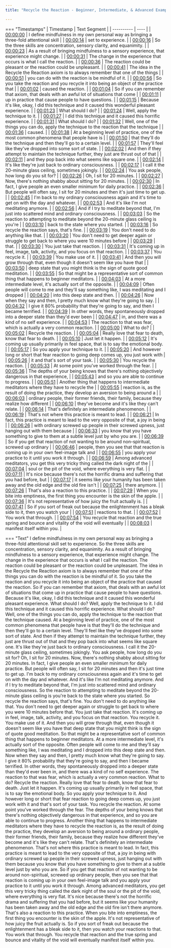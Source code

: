 ```yaml
---
title: "Recycle the Reaction - Beginner, Intermediate, & Advanced Examples ~ Shinzen Young"

---
```

=== "Timestamps"
    | Timestamp | Text Segment |
    | ---------- | ----  |
    | [00:00:00](https://www.youtube.com/watch?v=AyRaFN3TKYM&t=0) |  I define mindfulness in my own personal way as bringing a three-fold attentional skill |
    | [00:00:14](https://www.youtube.com/watch?v=AyRaFN3TKYM&t=14) |  set to experience. |
    | [00:00:16](https://www.youtube.com/watch?v=AyRaFN3TKYM&t=16) |  So the three skills are concentration, sensory clarity, and equanimity. |
    | [00:00:23](https://www.youtube.com/watch?v=AyRaFN3TKYM&t=23) |  As a result of bringing mindfulness to a sensory experience, that experience might change. |
    | [00:00:31](https://www.youtube.com/watch?v=AyRaFN3TKYM&t=31) |  The change in the experience that occurs is what I call the reaction. |
    | [00:00:36](https://www.youtube.com/watch?v=AyRaFN3TKYM&t=36) |  The reaction could be pleasant or the reaction could be unpleasant. |
    | [00:00:41](https://www.youtube.com/watch?v=AyRaFN3TKYM&t=41) |  The idea in the Recycle the Reaction axiom is to always remember that one of the things |
    | [00:00:51](https://www.youtube.com/watch?v=AyRaFN3TKYM&t=51) |  you can do with the reaction is be mindful of it. |
    | [00:00:56](https://www.youtube.com/watch?v=AyRaFN3TKYM&t=56) |  So you take the reaction and you recycle it into being an object of the practice that |
    | [00:01:02](https://www.youtube.com/watch?v=AyRaFN3TKYM&t=62) |  caused the reaction. |
    | [00:01:04](https://www.youtube.com/watch?v=AyRaFN3TKYM&t=64) |  So if you can remember that axiom, that deals with an awful lot of situations that come |
    | [00:01:11](https://www.youtube.com/watch?v=AyRaFN3TKYM&t=71) |  up in practice that cause people to have questions. |
    | [00:01:15](https://www.youtube.com/watch?v=AyRaFN3TKYM&t=75) |  Because it's like, okay, I did this technique and it caused this wonderful pleasant experience. |
    | [00:01:23](https://www.youtube.com/watch?v=AyRaFN3TKYM&t=83) |  What should I do? |
    | [00:01:24](https://www.youtube.com/watch?v=AyRaFN3TKYM&t=84) |  Well, apply the technique to it. |
    | [00:01:27](https://www.youtube.com/watch?v=AyRaFN3TKYM&t=87) |  I did this technique and it caused this horrific experience. |
    | [00:01:31](https://www.youtube.com/watch?v=AyRaFN3TKYM&t=91) |  What should I do? |
    | [00:01:32](https://www.youtube.com/watch?v=AyRaFN3TKYM&t=92) |  Well, one of the things you can do, apply the technique to the reaction that the technique |
    | [00:01:36](https://www.youtube.com/watch?v=AyRaFN3TKYM&t=96) |  caused. |
    | [00:01:38](https://www.youtube.com/watch?v=AyRaFN3TKYM&t=98) |  At a beginning level of practice, one of the most common phenomena that people have is |
    | [00:01:50](https://www.youtube.com/watch?v=AyRaFN3TKYM&t=110) |  that they'll do the technique and then they'll go to a certain level. |
    | [00:01:57](https://www.youtube.com/watch?v=AyRaFN3TKYM&t=117) |  They'll feel like they've dropped into some sort of state. |
    | [00:02:02](https://www.youtube.com/watch?v=AyRaFN3TKYM&t=122) |  And then if they attempt to maintain the technique further, they just are thrust out of that |
    | [00:02:11](https://www.youtube.com/watch?v=AyRaFN3TKYM&t=131) |  and they pop back into what seems like square one. |
    | [00:02:14](https://www.youtube.com/watch?v=AyRaFN3TKYM&t=134) |  It's like they're just back to ordinary consciousness. |
    | [00:02:17](https://www.youtube.com/watch?v=AyRaFN3TKYM&t=137) |  I call it the 20-minute glass ceiling, sometimes jokingly. |
    | [00:02:24](https://www.youtube.com/watch?v=AyRaFN3TKYM&t=144) |  You ask people, how long do you sit for? |
    | [00:02:26](https://www.youtube.com/watch?v=AyRaFN3TKYM&t=146) |  Oh, I sit for 20 minutes. |
    | [00:02:27](https://www.youtube.com/watch?v=AyRaFN3TKYM&t=147) |  Now, there's nothing shabby about sitting for 20 minutes. |
    | [00:02:30](https://www.youtube.com/watch?v=AyRaFN3TKYM&t=150) |  In fact, I give people an even smaller minimum for daily practice. |
    | [00:02:36](https://www.youtube.com/watch?v=AyRaFN3TKYM&t=156) |  But people will often say, I sit for 20 minutes and then it's just time to get up. |
    | [00:02:45](https://www.youtube.com/watch?v=AyRaFN3TKYM&t=165) |  I'm back to my ordinary consciousness again and it's time to get on with the day and whatever. |
    | [00:02:53](https://www.youtube.com/watch?v=AyRaFN3TKYM&t=173) |  And it's like I'm not meditating anymore. |
    | [00:02:56](https://www.youtube.com/watch?v=AyRaFN3TKYM&t=176) |  And if I try to meditate beyond that, I'm just into scattered mind and ordinary consciousness. |
    | [00:03:03](https://www.youtube.com/watch?v=AyRaFN3TKYM&t=183) |  So the reaction to attempting to meditate beyond the 20-minute glass ceiling is you're |
    | [00:03:10](https://www.youtube.com/watch?v=AyRaFN3TKYM&t=190) |  back to the state where you started. |
    | [00:03:16](https://www.youtube.com/watch?v=AyRaFN3TKYM&t=196) |  So recycle the reaction says, that's fine. |
    | [00:03:19](https://www.youtube.com/watch?v=AyRaFN3TKYM&t=199) |  You don't need to do anything like that. |
    | [00:03:20](https://www.youtube.com/watch?v=AyRaFN3TKYM&t=200) |  You don't need to get deeper again or struggle to get back to where you were 10 minutes before |
    | [00:03:29](https://www.youtube.com/watch?v=AyRaFN3TKYM&t=209) |  that. |
    | [00:03:30](https://www.youtube.com/watch?v=AyRaFN3TKYM&t=210) |  You just take that reaction. |
    | [00:03:31](https://www.youtube.com/watch?v=AyRaFN3TKYM&t=211) |  It's coming up in feel, image, talk, activity, and you focus on that reaction. |
    | [00:03:37](https://www.youtube.com/watch?v=AyRaFN3TKYM&t=217) |  You recycle it. |
    | [00:03:39](https://www.youtube.com/watch?v=AyRaFN3TKYM&t=219) |  You make use of it. |
    | [00:03:41](https://www.youtube.com/watch?v=AyRaFN3TKYM&t=221) |  And then you will grow through that, even though it doesn't seem like you have that |
    | [00:03:50](https://www.youtube.com/watch?v=AyRaFN3TKYM&t=230) |  deep state that you might think is the sign of quote good meditation. |
    | [00:03:55](https://www.youtube.com/watch?v=AyRaFN3TKYM&t=235) |  So that might be a representative sort of common thing that happens to beginner meditators. |
    | [00:04:03](https://www.youtube.com/watch?v=AyRaFN3TKYM&t=243) |  At a more intermediate level, it's actually sort of the opposite. |
    | [00:04:09](https://www.youtube.com/watch?v=AyRaFN3TKYM&t=249) |  Often people will come to me and they'll say something like, I was meditating and I dropped |
    | [00:04:20](https://www.youtube.com/watch?v=AyRaFN3TKYM&t=260) |  into this deep state and then. |
    | [00:04:26](https://www.youtube.com/watch?v=AyRaFN3TKYM&t=266) |  Now when they say and then, I pretty much know what they're going to say. |
    | [00:04:32](https://www.youtube.com/watch?v=AyRaFN3TKYM&t=272) |  I give it 80% probability that they're going to say, and then I became terrified. |
    | [00:04:39](https://www.youtube.com/watch?v=AyRaFN3TKYM&t=279) |  In other words, they spontaneously dropped into a deeper state than they'd ever been |
    | [00:04:47](https://www.youtube.com/watch?v=AyRaFN3TKYM&t=287) |  in, and there was a kind of no self experience. |
    | [00:04:53](https://www.youtube.com/watch?v=AyRaFN3TKYM&t=293) |  The reaction to that was fear, which is actually a very common reaction. |
    | [00:05:00](https://www.youtube.com/watch?v=AyRaFN3TKYM&t=300) |  What to do? |
    | [00:05:02](https://www.youtube.com/watch?v=AyRaFN3TKYM&t=302) |  Recycle the reaction. |
    | [00:05:04](https://www.youtube.com/watch?v=AyRaFN3TKYM&t=304) |  Really love that fear to death, know that fear to death. |
    | [00:05:10](https://www.youtube.com/watch?v=AyRaFN3TKYM&t=310) |  Just let it happen. |
    | [00:05:12](https://www.youtube.com/watch?v=AyRaFN3TKYM&t=312) |  It's coming up usually primarily in feel space, that is to say the emotional body. |
    | [00:05:17](https://www.youtube.com/watch?v=AyRaFN3TKYM&t=317) |  So you apply your technique to it. |
    | [00:05:20](https://www.youtube.com/watch?v=AyRaFN3TKYM&t=320) |  And however long or short that fear reaction to going deep comes up, you just work with |
    | [00:05:26](https://www.youtube.com/watch?v=AyRaFN3TKYM&t=326) |  it and that's sort of your task. |
    | [00:05:30](https://www.youtube.com/watch?v=AyRaFN3TKYM&t=330) |  You recycle the reaction. |
    | [00:05:33](https://www.youtube.com/watch?v=AyRaFN3TKYM&t=333) |  At some point you've worked through the fear. |
    | [00:05:36](https://www.youtube.com/watch?v=AyRaFN3TKYM&t=336) |  The depths of your being knows that there's nothing objectively dangerous in that experience, |
    | [00:05:43](https://www.youtube.com/watch?v=AyRaFN3TKYM&t=343) |  and so you are able to continue to progress. |
    | [00:05:51](https://www.youtube.com/watch?v=AyRaFN3TKYM&t=351) |  Another thing that happens to intermediate meditators where they have to recycle the |
    | [00:05:55](https://www.youtube.com/watch?v=AyRaFN3TKYM&t=355) |  reaction is, as the result of doing the practice, they develop an aversion to being around a |
    | [00:06:03](https://www.youtube.com/watch?v=AyRaFN3TKYM&t=363) |  ordinary people, their former friends, their family, because they realize how different |
    | [00:06:10](https://www.youtube.com/watch?v=AyRaFN3TKYM&t=370) |  they've become and it's like they can't relate. |
    | [00:06:14](https://www.youtube.com/watch?v=AyRaFN3TKYM&t=374) |  That's definitely an intermediate phenomenon. |
    | [00:06:19](https://www.youtube.com/watch?v=AyRaFN3TKYM&t=379) |  That's not where this practice is meant to lead. |
    | [00:06:21](https://www.youtube.com/watch?v=AyRaFN3TKYM&t=381) |  In fact, this practice is meant to lead to the very opposite of that, a joy in being |
    | [00:06:26](https://www.youtube.com/watch?v=AyRaFN3TKYM&t=386) |  with ordinary screwed up people in their screwed upness, just hanging out with them because |
    | [00:06:33](https://www.youtube.com/watch?v=AyRaFN3TKYM&t=393) |  you know that you have something to give to them at a subtle level just by who you are. |
    | [00:06:39](https://www.youtube.com/watch?v=AyRaFN3TKYM&t=399) |  So if you get that reaction of not wanting to be around non-spiritual, screwed up ordinary |
    | [00:06:46](https://www.youtube.com/watch?v=AyRaFN3TKYM&t=406) |  people, then you see that that reaction is coming up in your own feel-image talk and |
    | [00:06:55](https://www.youtube.com/watch?v=AyRaFN3TKYM&t=415) |  you apply your practice to it until you work it through. |
    | [00:06:59](https://www.youtube.com/watch?v=AyRaFN3TKYM&t=419) |  Among advanced meditators, you get this very tricky thing called the dark night of the |
    | [00:07:04](https://www.youtube.com/watch?v=AyRaFN3TKYM&t=424) |  soul or the pit of the void, where everything is very flat. |
    | [00:07:11](https://www.youtube.com/watch?v=AyRaFN3TKYM&t=431) |  It's nice because there's not the horrific drama and suffering that you had before, but |
    | [00:07:17](https://www.youtube.com/watch?v=AyRaFN3TKYM&t=437) |  it seems like your humanity has been taken away and the old edge and the old fire isn't |
    | [00:07:25](https://www.youtube.com/watch?v=AyRaFN3TKYM&t=445) |  there anymore. |
    | [00:07:26](https://www.youtube.com/watch?v=AyRaFN3TKYM&t=446) |  That's also a reaction to this practice. |
    | [00:07:29](https://www.youtube.com/watch?v=AyRaFN3TKYM&t=449) |  When you bite into emptiness, the first thing you encounter is the skin of the apple. |
    | [00:07:36](https://www.youtube.com/watch?v=AyRaFN3TKYM&t=456) |  It's not representative of how juicy the fruit actually is. |
    | [00:07:41](https://www.youtube.com/watch?v=AyRaFN3TKYM&t=461) |  So if you sort of freak out because the enlightenment has a bleak side to it, then you watch your |
    | [00:07:51](https://www.youtube.com/watch?v=AyRaFN3TKYM&t=471) |  reactions to that. |
    | [00:07:52](https://www.youtube.com/watch?v=AyRaFN3TKYM&t=472) |  You work that through. |
    | [00:07:54](https://www.youtube.com/watch?v=AyRaFN3TKYM&t=474) |  You recycle that reaction and the true spring and bounce and vitality of the void will eventually |
    | [00:08:03](https://www.youtube.com/watch?v=AyRaFN3TKYM&t=483) |  manifest itself within you. |

=== "Text"
     I define mindfulness in my own personal way as bringing a three-fold attentional skill set to experience. So the three skills are concentration, sensory clarity, and equanimity. As a result of bringing mindfulness to a sensory experience, that experience might change. The change in the experience that occurs is what I call the reaction. The reaction could be pleasant or the reaction could be unpleasant. The idea in the Recycle the Reaction axiom is to always remember that one of the things you can do with the reaction is be mindful of it. So you take the reaction and you recycle it into being an object of the practice that caused the reaction. So if you can remember that axiom, that deals with an awful lot of situations that come up in practice that cause people to have questions. Because it's like, okay, I did this technique and it caused this wonderful pleasant experience. What should I do? Well, apply the technique to it. I did this technique and it caused this horrific experience. What should I do? Well, one of the things you can do, apply the technique to the reaction that the technique caused. At a beginning level of practice, one of the most common phenomena that people have is that they'll do the technique and then they'll go to a certain level. They'll feel like they've dropped into some sort of state. And then if they attempt to maintain the technique further, they just are thrust out of that and they pop back into what seems like square one. It's like they're just back to ordinary consciousness. I call it the 20-minute glass ceiling, sometimes jokingly. You ask people, how long do you sit for? Oh, I sit for 20 minutes. Now, there's nothing shabby about sitting for 20 minutes. In fact, I give people an even smaller minimum for daily practice. But people will often say, I sit for 20 minutes and then it's just time to get up. I'm back to my ordinary consciousness again and it's time to get on with the day and whatever. And it's like I'm not meditating anymore. And if I try to meditate beyond that, I'm just into scattered mind and ordinary consciousness. So the reaction to attempting to meditate beyond the 20-minute glass ceiling is you're back to the state where you started. So recycle the reaction says, that's fine. You don't need to do anything like that. You don't need to get deeper again or struggle to get back to where you were 10 minutes before that. You just take that reaction. It's coming up in feel, image, talk, activity, and you focus on that reaction. You recycle it. You make use of it. And then you will grow through that, even though it doesn't seem like you have that deep state that you might think is the sign of quote good meditation. So that might be a representative sort of common thing that happens to beginner meditators. At a more intermediate level, it's actually sort of the opposite. Often people will come to me and they'll say something like, I was meditating and I dropped into this deep state and then. Now when they say and then, I pretty much know what they're going to say. I give it 80% probability that they're going to say, and then I became terrified. In other words, they spontaneously dropped into a deeper state than they'd ever been in, and there was a kind of no self experience. The reaction to that was fear, which is actually a very common reaction. What to do? Recycle the reaction. Really love that fear to death, know that fear to death. Just let it happen. It's coming up usually primarily in feel space, that is to say the emotional body. So you apply your technique to it. And however long or short that fear reaction to going deep comes up, you just work with it and that's sort of your task. You recycle the reaction. At some point you've worked through the fear. The depths of your being knows that there's nothing objectively dangerous in that experience, and so you are able to continue to progress. Another thing that happens to intermediate meditators where they have to recycle the reaction is, as the result of doing the practice, they develop an aversion to being around a ordinary people, their former friends, their family, because they realize how different they've become and it's like they can't relate. That's definitely an intermediate phenomenon. That's not where this practice is meant to lead. In fact, this practice is meant to lead to the very opposite of that, a joy in being with ordinary screwed up people in their screwed upness, just hanging out with them because you know that you have something to give to them at a subtle level just by who you are. So if you get that reaction of not wanting to be around non-spiritual, screwed up ordinary people, then you see that that reaction is coming up in your own feel-image talk and you apply your practice to it until you work it through. Among advanced meditators, you get this very tricky thing called the dark night of the soul or the pit of the void, where everything is very flat. It's nice because there's not the horrific drama and suffering that you had before, but it seems like your humanity has been taken away and the old edge and the old fire isn't there anymore. That's also a reaction to this practice. When you bite into emptiness, the first thing you encounter is the skin of the apple. It's not representative of how juicy the fruit actually is. So if you sort of freak out because the enlightenment has a bleak side to it, then you watch your reactions to that. You work that through. You recycle that reaction and the true spring and bounce and vitality of the void will eventually manifest itself within you.